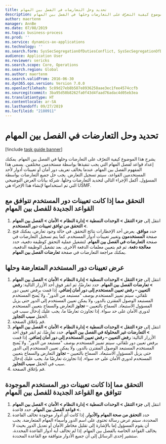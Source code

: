 ```yaml
---
title: تحديد وحل التعارضات في الفصل بين المهام
description: يشرح هذا الموضوع كيفية التعرّف على التعارضات وحلها في الفصل بين المهام.
author: maertenm
manager: AnnBe
ms.date: 07/08/2019
ms.topic: business-process
ms.prod: ''
ms.service: dynamics-ax-applications
ms.technology: ''
ms.search.form: SysSecSegregationOfDutiesConflict, SysSecSegregationOfDutiesRule
audience: Application User
ms.reviewer: sericks
ms.search.scope: Core, Operations
ms.search.region: Global
ms.author: maertenm
ms.search.validFrom: 2016-06-30
ms.dyn365.ops.version: Version 7.0.0
ms.openlocfilehash: 5c89d27eb8b587e8936258aae3ec1fee4574ccfb
ms.sourcegitcommit: 3ba95d50b8262fa0f43d4faad76adac4d05eb3ea
ms.translationtype: HT
ms.contentlocale: ar-SA
ms.lasthandoff: 09/27/2019
ms.locfileid: "2180911"
---
```

# <a name="identify-and-resolve-conflicts-in-segregation-of-duties"></a>تحديد وحل التعارضات في الفصل بين المهام

[!include [task guide banner](../../includes/task-guide-banner.md)]

يشرح هذا الموضوع كيفية التعرّف على التعارضات وحلها في الفصل بين المهام. يمكنك إعداد قواعد لفصل المهام التي يجب تنفيذها بواسطة مستخدمين مختلفين. يسمى هذا المفهوم الفصل بين المهام. عندما يخالف تعريف دور أمان أو تعيينات أدوار لأحد المستخدمين القواعد، سيتم تسجيل التعارض. يجب حل جميع التعارضات بواسطة المسؤول. أكمل الإجراء التالي لتحديد التعارضات وحلها. شركة بيانات العرض التوضيحي التي تم استخدامها لإنشاء هذا الإجراء هي USMF.


## <a name="verify-whether-user-role-assignments-comply-with-new-rules-for-segregation-of-duties"></a>التحقق مما إذا كانت تعيينات دور المستخدم تتوافق مع القواعد الجديدة للفصل بين المهام
1. انتقل إلى **جزء التنقل > الوحدات النمطية > إدارة النظام > الأمان > الفصل بين المهام > التحقق من توافق تعيينات دور المستخدم**.
2. حدد **موافق**. يعرض أحد الإخطارات نتائج التحقق. في حالة وجود تعارض، يمكنك فتح صفحة **المستخدمون** وتغيير تعيينات أدوار المستخدم. كما يتم تسجيل التعارضات في صفحة **التعارضات في الفصل بين المهام**. لتشغيل عملية التحقق كوظيفة دفعية، حدد **معالجة دفعة**، ثم قم بتعيين معلمات الدفعة الأخرى. بعد تشغيل الوظيفة الدفعية، يمكنك مراجعة التعارضات في صفحة **تعارضات الفصل بين المهام**.  

## <a name="view-and-resolve-conflicting-user-role-assignments"></a>عرض تعيينات دور المستخدم المتعارضة وحلها
1. انتقل إلى **جزء التنقل > الوحدات النمطية > إدارة النظام > الأمان > الفصل بين المهام > تعارضات الفصل بين المهام‬**. حدد تعارضًا، ثم انقر فوق أحد الأزرار التالية: **رفض التعيين – رفض تعيين المستخدم إلى دور أمان إضافي**. إذا قمت برفض تعيين دور تلقائي، سيتم تمييز المستخدم بوصف "مستبعد من الدور". ولا يُمنح المستخدم المستبعد الوصول المقترن بالدور، ولا يمكن تعيين المستخدم إلى الدور حتى يزيل المسؤول الاستبعاد. السماح بالتعيين‬ – **تجاوز** التعارض والسماح بتعيين المستخدم لدوري الأمان على حد سواء. إذا تجاوزتَ تعارضًا ما، يجب عليك إدخال سبب في الحقل **سبب التجاوز**.  
2. قم بإغلاق الصفحة.
3. انتقل إلى **جزء التنقل > الوحدات النمطية > إدارة النظام > الأمان > الفصل بين المهام > التعارضات غير المحلولة في الفصل بين المهام‬**. حدد تعارضًا، ثم انقر فوق أحد الأزرار التالية: **رفض التعيين – رفض تعيين المستخدم إلى دور أمان إضافي**. إذا قمت برفض تعيين دور تلقائي، سيتم تمييز المستخدم بوصف "مستبعد من الدور". ولا يُمنح المستخدم المستبعد الوصول المقترن بالدور، ولا يمكن تعيين المستخدم إلى الدور حتى يزيل المسؤول الاستبعاد. السماح بالتعيين‬ – **تجاوز** التعارض والسماح بتعيين المستخدم لدوري الأمان على حد سواء. إذا تجاوزتَ تعارضًا ما، يجب عليك إدخال سبب في الحقل **سبب التجاوز**.    
4. قم بإغلاق الصفحة.

## <a name="verify-whether-existing-roles-comply-with-new-rules-for-segregation-of-duties"></a>التحقق مما إذا كانت تعيينات دور المستخدم الموجودة تتوافق مع القواعد الجديدة للفصل بين المهام
1. انتقل إلى **جزء التنقل > الوحدات النمطية > إدارة النظام > الأمان > الفصل بين المهام > قواعد الفصل بين المهام‬**. حدد قاعدة.  
2. حدد **التحقق من صحة المهام والأدوار**. إذا كانت أي أدوار موجودة تخالف القاعدة المحددة، سيتم عرض رسالة تحتوي على اسم الدور وأسماء المهام المتعارضة. يجب أن يقوم المسؤول إما بالإشارة إلى تقليل مخاطر الأمان أو تعديل الدور بحيث لا يخالف القواعد الخاصة بالفصل بين المهام. إذا لم تخالف أية أدوار القاعدة المحددة، ستشير إحدى الرسائل إلى أن جميع الأدوار متوافقة مع القاعدة المحددة.  

